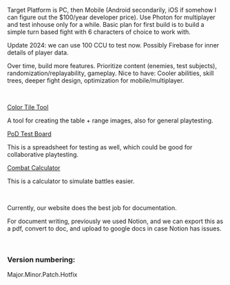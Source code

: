 Target Platform is PC, then Mobile (Android secondarily, iOS if somehow I can figure out the $100/year developer price). Use Photon for multiplayer and test inhouse only for a while. Basic plan for first build is to build a simple turn based fight with 6 characters of choice to work with.

Update 2024: we can use 100 CCU to test now. Possibly Firebase for inner details of player data.

Over time, build more features. Prioritize content (enemies, test subjects), randomization/replayability, gameplay. Nice to have: Cooler abilities, skill trees, deeper fight design, optimization for mobile/multiplayer.

<br>

[Color Tile Tool](https://mathies.ca/tools/ColourTiles/index.html)

A tool for creating the table + range images, also for general playtesting.

[PoD Test Board](https://docs.google.com/spreadsheets/d/1TnRWQO8AqMCKTs4coh4KjBzdS4kbZ0crADjyUWOCoJg/edit?usp=sharing)

This is a spreadsheet for testing as well, which could be good for collaborative playtesting.

[Combat Calculator](https://luxsdg.github.io/Pawns%20of%20Despair/podUtility.html)

This is a calculator to simulate battles easier.

<br>

Currently, our website does the best job for documentation.

For document writing, previously we used Notion, and we can export this as a pdf, convert to doc, and upload to google docs in case Notion has issues.

<br>

### **Version numbering:** 

Major.Minor.Patch.Hotfix

<br>
